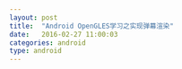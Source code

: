 ```yaml
---
layout: post
title:  "Android OpenGLES学习之实现弹幕渲染"
date:   2016-02-27 11:00:03
categories: android
type: android
---
```


